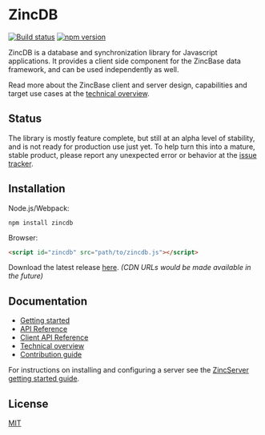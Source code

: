 # ZincDB

[![Build status](https://travis-ci.org/zincbase/zincdb.svg?branch=master)](https://travis-ci.org/zincbase/zincdb)
[![npm version](https://badge.fury.io/js/zincdb.svg)](https://badge.fury.io/js/zincdb)

ZincDB is a database and synchronization library for Javascript applications. It provides a client side component for the ZincBase data framework, and can be used independently as well.

Read more about the ZincBase client and server design, capabilities and target use cases at the [technical overview](https://github.com/zincbase/zincdb/blob/master/docs/Technical%20overview.md).

## Status

The library is mostly feature complete, but still at an alpha level of stability, and is not ready for production use just yet. To help turn this into a mature, stable product, please report any unexpected error or behavior at the [issue tracker](https://github.com/zincbase/zincdb/issues).

## Installation

Node.js/Webpack:

```
npm install zincdb
```

Browser:

```html
<script id="zincdb" src="path/to/zincdb.js"></script>
```
Download the latest release [here]().
_(CDN URLs would be made available in the future)_

## Documentation

* [Getting started](https://github.com/zincbase/zincdb/blob/master/docs/Getting%20started.md)
* [API Reference](https://github.com/zincbase/zincdb/blob/master/docs/API%20Reference.md)
* [Client API Reference](https://github.com/zincbase/zincdb/blob/master/docs/Client%20API%20Reference.md)
* [Technical overview](https://github.com/zincbase/zincdb/blob/master/docs/Technical%20overview.md)
* [Contribution guide](https://github.com/zincbase/zincdb/blob/master/docs/Contribution%20guide.md)

For instructions on installing and configuring a server see the [ZincServer getting started guide](https://github.com/zincbase/zincserver/blob/master/docs/Getting%20started.md).

## License

[MIT](https://github.com/zincbase/zincdb/blob/master/LICENSE)